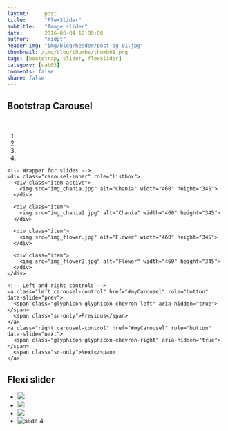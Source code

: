 ```yaml
---
layout:     post
title:      "FlexSlider"
subtitle:   "Image slider"
date:       2016-06-04 12:00:00
author:     "midpt"
header-img: "img/blog/header/post-bg-01.jpg"
thumbnail: /img/blog/thumbs/thumb01.png
tags: [bootstrap, slider, flexslider]
category: [cat03]
comments: false
share: false
---
```


## Bootstrap Carousel

<br>
<div id="myCarousel" class="carousel slide" data-ride="carousel">
	<!-- Indicators -->
	<ol class="carousel-indicators">
	  <li data-target="#myCarousel" data-slide-to="0" class="active"></li>
	  <li data-target="#myCarousel" data-slide-to="1"></li>
	  <li data-target="#myCarousel" data-slide-to="2"></li>
	  <li data-target="#myCarousel" data-slide-to="3"></li>
	</ol>

	<!-- Wrapper for slides -->
	<div class="carousel-inner" role="listbox">
	  <div class="item active">
		<img src="img_chania.jpg" alt="Chania" width="460" height="345">
	  </div>

	  <div class="item">
		<img src="img_chania2.jpg" alt="Chania" width="460" height="345">
	  </div>

	  <div class="item">
		<img src="img_flower.jpg" alt="Flower" width="460" height="345">
	  </div>

	  <div class="item">
		<img src="img_flower2.jpg" alt="Flower" width="460" height="345">
	  </div>
	</div>

	<!-- Left and right controls -->
	<a class="left carousel-control" href="#myCarousel" role="button" data-slide="prev">
	  <span class="glyphicon glyphicon-chevron-left" aria-hidden="true"></span>
	  <span class="sr-only">Previous</span>
	</a>
	<a class="right carousel-control" href="#myCarousel" role="button" data-slide="next">
	  <span class="glyphicon glyphicon-chevron-right" aria-hidden="true"></span>
	  <span class="sr-only">Next</span>
	</a>
</div>


   
## Flexi slider

<div class="slider">
	<div class="flexslider">
	  <ul class="slides">
			<li>
			<img src="{{site.url}}/img/slider/bg1.jpg" />
			</li>
			<li>
			<img src="{{site.url}}/img/slider/bg2.jpg" />
			</li>
			<li>
			<img src="{{site.url}}/img/slider/bg3.jpg" />
			</li>
			<li>
			<img src="{{site.url}}/img/home-bg.jpg" alt="slide 4" />
			</li>
	  </ul>
	</div>
</div>

 

 
